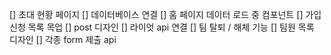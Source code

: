 [] 초대 현황 페이지
[] 데이터베이스 연결
[] 홈 페이지 데이터 로드 중 컴포넌트
[] 가입 신청 목록 목업
[] post 디자인
[] 라이엇 api 연결
[] 팀 탈퇴 / 해체 기능
[] 팀원 목록 디자인
[] 각종 form 제출 api

